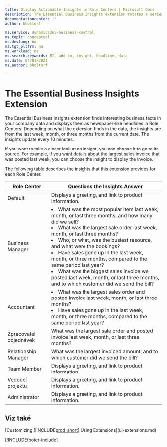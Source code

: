 ```yaml
---
title: Display Actionable Insights in Role Centers | Microsoft Docs
description: The Essential Business Insights extension rotates a series of business insights on Role Centers.
documentationcenter: ''
author: bholtorf

ms.service: dynamics365-business-central
ms.topic: conceptual
ms.devlang: na
ms.tgt_pltfrm: na
ms.workload: na
ms.search.keywords: BI, add-in, insight, headline, data
ms.date: 04/01/2021
ms.author: bholtorf

---
```


# The Essential Business Insights Extension
The Essential Business Insights extension finds interesting business facts in your company data and displays them as newspaper-like headlines in Role Centers. Depending on what the extension finds in the data, the insights are from the last week, month, or three months from the current date. The insights update every 10 minutes.

If you want to take a closer look at an insight, you can choose it to go to its source. For example, if you want details about the largest sales invoice that was posted last week, you can choose the insight to display the invoice.

The following table describes the insights that this extension provides for each Role Center.

| Role Center | Questions the Insights Answer |
|----|-----|
| Default | Displays a greeting, and link to product information. |
| Business Manager | <li> What was the most popular item last week, month, or last three months, and how many did we sell?<br><li> What was the largest sale order last week, month, or last three months?<br><li> Who, or what, was the busiest resource, and what were the bookings?<br><li> Have sales gone up in the last week, month, or three months, compared to the same period last year?<br><li> What was the biggest sales invoice we posted last week, month, or last three months, and to which customer did we send the bill?</li> |
| Accountant | <li> What was the largest sales order and posted invoice last week, month, or last three months?<br><li> Have sales gone up in the last week, month, or three months, compared to the same period last year? |
| Zpracovatel objednávek | What was the largest sale order and posted invoice last week, month, or last three months? |
| Relationship Manager | What was the largest invoiced amount, and to which customer did we send the bill? |
| Team Member | Displays a greeting, and link to product information. |
| Vedoucí projektu | Displays a greeting, and link to product information. |
| Administrator | Displays a greeting, and link to product information. |

## Viz také
[Customizing [!INCLUDE[prod_short](includes/prod_short.md)] Using Extensions](ui-extensions.md)


[!INCLUDE[footer-include](includes/footer-banner.md)]